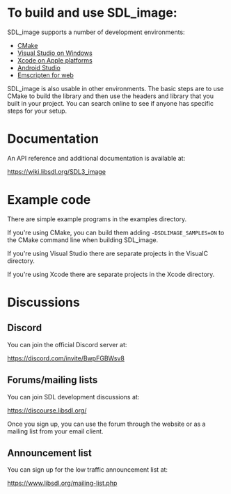 # To build and use SDL_image:

SDL_image supports a number of development environments:
- [CMake](docs/INTRO-cmake.md)
- [Visual Studio on Windows](docs/INTRO-visualstudio.md)
- [Xcode on Apple platforms](docs/INTRO-xcode.md)
- [Android Studio](docs/INTRO-androidstudio.md)
- [Emscripten for web](docs/INTRO-emscripten.md)

SDL_image is also usable in other environments. The basic steps are to use CMake to build the library and then use the headers and library that you built in your project. You can search online to see if anyone has specific steps for your setup.

# Documentation

An API reference and additional documentation is available at:

https://wiki.libsdl.org/SDL3_image

# Example code

There are simple example programs in the examples directory.

If you're using CMake, you can build them adding `-DSDLIMAGE_SAMPLES=ON` to the CMake command line when building SDL_image.

If you're using Visual Studio there are separate projects in the VisualC directory.

If you're using Xcode there are separate projects in the Xcode directory.

# Discussions

## Discord

You can join the official Discord server at:

https://discord.com/invite/BwpFGBWsv8

## Forums/mailing lists

You can join SDL development discussions at:

https://discourse.libsdl.org/

Once you sign up, you can use the forum through the website or as a mailing list from your email client.

## Announcement list

You can sign up for the low traffic announcement list at:

https://www.libsdl.org/mailing-list.php

